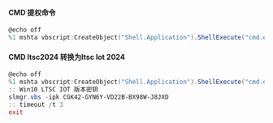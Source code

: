 ####	CMD 提权命令

```powershell
@echo off
%1 mshta vbscript:CreateObject("Shell.Application").ShellExecute("cmd.exe","/c %~s0 ::","","runas",1)(window.close)&&exit cd /d "%~dp0"
```



####	CMD ltsc2024 转换为ltsc lot 2024

```powershell
@echo off
%1 mshta vbscript:CreateObject("Shell.Application").ShellExecute("cmd.exe","/c %~s0 ::","","runas",1)(window.close)&&exit cd /d "%~dp0"
:: Win10 LTSC IOT 版本密钥
slmgr.vbs -ipk CGK42-GYN6Y-VD22B-BX98W-J8JXD
:: timeout /t 3
exit
```


